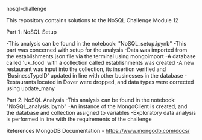 nosql-challenge

This repository contains solutions to the NoSQL Challenge Module 12

Part 1: NoSQL Setup

-This analysis can be found in the notebook: "NoSQL_setup.ipynb"
-This part was concerned with setup for the analysis
-Data was imported from the establishments.json file via the terminal using mongoimport
-A database called 'uk_food' with a collection called establishments was created
-A new restaurant was input into the collection, its insertion verified and 'BusinessTypeID' updated in line with other businesses in the database
-Restaurants located in Dover were dropped, and data types were corrected using update_many


Part 2: NoSQL Analysis
-This analysis can be found in the notebook: "NoSQL_analysis.ipynb"
-An instance of the MongoClient is created, and the database and collection assigned to variables
-Exploratory data analysis is performed in line with the requirements of the challenge



References
MongoDB Documentation - https://www.mongodb.com/docs/

